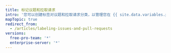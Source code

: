 ```yaml
---
title: 标记议题和拉取请求
intro: '您可以创建标签对议题和拉取请求分类，以管理您在 {{ site.data.variables.product.product_name }} 上的工作。'
mapTopic: true
redirect_from:
  - /articles/labeling-issues-and-pull-requests
versions:
  free-pro-team: '*'
  enterprise-server: '*'
---
```



